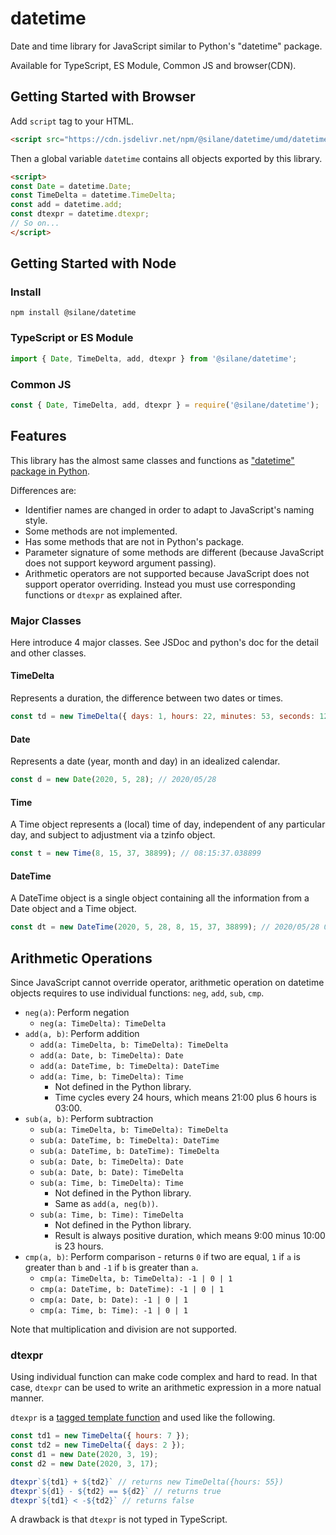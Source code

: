 # datetime

Date and time library for JavaScript similar to Python's "datetime" package.

Available for TypeScript, ES Module, Common JS and browser(CDN).

## Getting Started with Browser
Add `script` tag to your HTML.
```html
<script src="https://cdn.jsdelivr.net/npm/@silane/datetime/umd/datetime.js"></script>
```
Then a global variable `datetime` contains all objects exported by this library.
```html
<script>
const Date = datetime.Date;
const TimeDelta = datetime.TimeDelta;
const add = datetime.add;
const dtexpr = datetime.dtexpr;
// So on...
</script>
```

## Getting Started with Node
### Install
```shell
npm install @silane/datetime
```

### TypeScript or ES Module
```javascript
import { Date, TimeDelta, add, dtexpr } from '@silane/datetime';
```

### Common JS
```javascript
const { Date, TimeDelta, add, dtexpr } = require('@silane/datetime');
```

## Features
This library has the almost same classes and functions as ["datetime" package in Python](https://docs.python.org/3/library/datetime.html).

Differences are:
- Identifier names are changed in order to adapt to JavaScript's naming style.
- Some methods are not implemented.
- Has some methods that are not in Python's package.
- Parameter signature of some methods are different (because JavaScript does not support keyword argument passing).
- Arithmetic operators are not supported because JavaScript does not support operator overriding.
  Instead you must use corresponding functions or `dtexpr` as explained after.

### Major Classes
Here introduce 4 major classes. See JSDoc and python's doc for the detail and other classes.

#### TimeDelta
Represents a duration, the difference between two dates or times.
```javascript
const td = new TimeDelta({ days: 1, hours: 22, minutes: 53, seconds: 12, microseconds: 324987});
```
#### Date
Represents a date (year, month and day) in an idealized calendar.
```javascript
const d = new Date(2020, 5, 28); // 2020/05/28
```
#### Time
A Time object represents a (local) time of day, independent of any particular
day, and subject to adjustment via a tzinfo object.
```javascript
const t = new Time(8, 15, 37, 38899); // 08:15:37.038899
```
#### DateTime
A DateTime object is a single object containing all the information from a
Date object and a Time object.
```javascript
const dt = new DateTime(2020, 5, 28, 8, 15, 37, 38899); // 2020/05/28 08:15:37.038899
```

## Arithmetic Operations
Since JavaScript cannot override operator, arithmetic operation on datetime objects requires to use individual functions: `neg`, `add`, `sub`, `cmp`.

- `neg(a)`: Perform negation
  - `neg(a: TimeDelta): TimeDelta`
- `add(a, b)`: Perform addition
  - `add(a: TimeDelta, b: TimeDelta): TimeDelta`
  - `add(a: Date, b: TimeDelta): Date`
  - `add(a: DateTime, b: TimeDelta): DateTime`
  - `add(a: Time, b: TimeDelta): Time`
    - Not defined in the Python library.
    - Time cycles every 24 hours, which means 21:00 plus 6 hours is 03:00.
- `sub(a, b)`: Perform subtraction
  - `sub(a: TimeDelta, b: TimeDelta): TimeDelta`
  - `sub(a: DateTime, b: TimeDelta): DateTime`
  - `sub(a: DateTime, b: DateTime): TimeDelta`
  - `sub(a: Date, b: TimeDelta): Date`
  - `sub(a: Date, b: Date): TimeDelta`
  - `sub(a: Time, b: TimeDelta): Time`
    - Not defined in the Python library.
    - Same as `add(a, neg(b))`.
  - `sub(a: Time, b: Time): TimeDelta`
    - Not defined in the Python library.
    - Result is always positive duration, which means 9:00 minus 10:00 is 23 hours.
- `cmp(a, b)`: Perform comparison - returns `0` if two are equal, `1` if `a` is greater than `b` and `-1` if `b` is greater than `a`.
  - `cmp(a: TimeDelta, b: TimeDelta): -1 | 0 | 1`
  - `cmp(a: DateTime, b: DateTime): -1 | 0 | 1`
  - `cmp(a: Date, b: Date): -1 | 0 | 1`
  - `cmp(a: Time, b: Time): -1 | 0 | 1`

Note that multiplication and division are not supported.


### dtexpr
Using individual function can make code complex and hard to read.
In that case, `dtexpr` can be used to write an arithmetic expression in a more natual manner.

`dtexpr` is a [tagged template function](https://developer.mozilla.org/en-US/docs/Web/JavaScript/Reference/Template_literals#Tagged_templates)
and used like the following.
```javascript
const td1 = new TimeDelta({ hours: 7 });
const td2 = new TimeDelta({ days: 2 });
const d1 = new Date(2020, 3, 19);
const d2 = new Date(2020, 3, 17);

dtexpr`${td1} + ${td2}` // returns new TimeDelta({hours: 55})
dtexpr`${d1} - ${td2} == ${d2}` // returns true
dtexpr`${td1} < -${td2}` // returns false
```

A drawback is that `dtexpr` is not typed in TypeScript.
